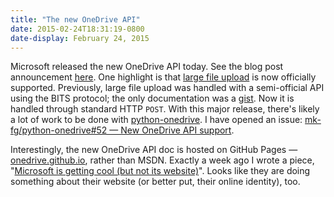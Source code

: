 ```yaml
---
title: "The new OneDrive API"
date: 2015-02-24T18:31:19-0800
date-display: February 24, 2015
---
```

Microsoft released the new OneDrive API today. See the blog post announcement [here](https://blog.onedrive.com/the-new-onedrive-api/). One highlight is that [large file upload](http://onedrive.github.io/items/upload_large_files.htm) is now officially supported. Previously, large file upload was handled with a semi-official API using the BITS protocol; the only documentation was a [gist](https://gist.github.com/rgregg/37ba8929768a62131e85). Now it is handled through standard HTTP `POST`. With this major release, there's likely a lot of work to be done with [python-onedrive](https://github.com/mk-fg/python-onedrive). I have opened an issue: [mk-fg/python-onedrive#52 — New OneDrive API support](https://github.com/mk-fg/python-onedrive/issues/52).

Interestingly, the new OneDrive API doc is hosted on GitHub Pages — [onedrive.github.io](http://onedrive.github.io), rather than MSDN. Exactly a week ago I wrote a piece, "[Microsoft is getting cool (but not its website)](/blog/2015-02-17-microsoft-is-getting-cool-but-not-its-website.html)". Looks like they are doing something about their website (or better put, their online identity), too.
